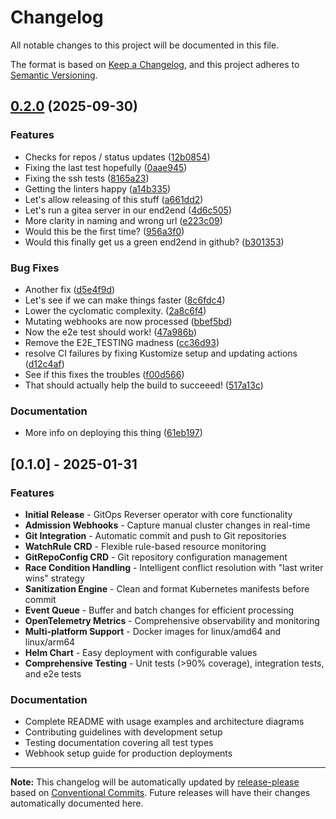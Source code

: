 # Changelog

All notable changes to this project will be documented in this file.

The format is based on [Keep a Changelog](https://keepachangelog.com/en/1.0.0/),
and this project adheres to [Semantic Versioning](https://semver.org/spec/v2.0.0.html).

## [0.2.0](https://github.com/ConfigButler/gitops-reverser/compare/gitops-reverser-v0.1.0...gitops-reverser-v0.2.0) (2025-09-30)


### Features

* Checks for repos / status updates ([12b0854](https://github.com/ConfigButler/gitops-reverser/commit/12b0854655a0f856bb1f3aab488085efc2a6088b))
* Fixing the last test hopefully ([0aae945](https://github.com/ConfigButler/gitops-reverser/commit/0aae9452e39a5f99fc94f5650ff30149afd22914))
* Fixing the ssh tests ([8165a23](https://github.com/ConfigButler/gitops-reverser/commit/8165a2323063405c1aefee0de089a378a7c02b8e))
* Getting the linters happy ([a14b335](https://github.com/ConfigButler/gitops-reverser/commit/a14b335bc6b75d9363825dcde9a3f157f14ef4ef))
* Let's allow releasing of this stuff ([a661dd2](https://github.com/ConfigButler/gitops-reverser/commit/a661dd23f3c174a90210a19e80abee83c5d65fc6))
* Let's run a gitea server in our end2end ([4d6c505](https://github.com/ConfigButler/gitops-reverser/commit/4d6c50581c333cef3c0ead7b2b3fa810451cad01))
* More clarity in naming and wrong url ([e223c09](https://github.com/ConfigButler/gitops-reverser/commit/e223c090de0e49b5c0b923a4fc8ea6ba81c39aa8))
* Would this be the first time? ([956a3f0](https://github.com/ConfigButler/gitops-reverser/commit/956a3f0a9b832eb7e0a5a3cc4aa5ad86076bd4eb))
* Would this finally get us a green end2end in github? ([b301353](https://github.com/ConfigButler/gitops-reverser/commit/b301353bada6e80bea98a7f709267eb97146d0fb))


### Bug Fixes

* Another fix ([d5e4f9d](https://github.com/ConfigButler/gitops-reverser/commit/d5e4f9d117ef96c673177b596432766a5737dc2e))
* Let's see if we can make things faster ([8c6fdc4](https://github.com/ConfigButler/gitops-reverser/commit/8c6fdc4305877cf380bd758755f82d35dbd26d31))
* Lower the cyclomatic complexity. ([2a8c6f4](https://github.com/ConfigButler/gitops-reverser/commit/2a8c6f460f29706e50037bb1c4d1d4c01edbd23d))
* Mutating webhooks are now processed ([bbef5bd](https://github.com/ConfigButler/gitops-reverser/commit/bbef5bd2f97a995646899001f21928cf63d6585d))
* Now the e2e test should work! ([47a986b](https://github.com/ConfigButler/gitops-reverser/commit/47a986b7349a3a8c6c1c94bd413911093cdaa672))
* Remove the E2E_TESTING madness ([cc36d93](https://github.com/ConfigButler/gitops-reverser/commit/cc36d934fb73748188ecf201243589a31b576063))
* resolve CI failures by fixing Kustomize setup and updating actions ([d12c4af](https://github.com/ConfigButler/gitops-reverser/commit/d12c4afaf6d923eb555a560cf37612ad08259433))
* See if this fixes the troubles ([f00d566](https://github.com/ConfigButler/gitops-reverser/commit/f00d56603adf2c24570a2ac6649392ac15f9d793))
* That should actually help the build to succeeed! ([517a13c](https://github.com/ConfigButler/gitops-reverser/commit/517a13c7f9f77bf22b17cd67ea303ae906c30c3e))


### Documentation

* More info on deploying this thing ([61eb197](https://github.com/ConfigButler/gitops-reverser/commit/61eb1975c3a59ed9e0138377312c4757cdd75956))

## [0.1.0] - 2025-01-31

### Features

* **Initial Release** - GitOps Reverser operator with core functionality
* **Admission Webhooks** - Capture manual cluster changes in real-time
* **Git Integration** - Automatic commit and push to Git repositories
* **WatchRule CRD** - Flexible rule-based resource monitoring
* **GitRepoConfig CRD** - Git repository configuration management
* **Race Condition Handling** - Intelligent conflict resolution with "last writer wins" strategy
* **Sanitization Engine** - Clean and format Kubernetes manifests before commit
* **Event Queue** - Buffer and batch changes for efficient processing
* **OpenTelemetry Metrics** - Comprehensive observability and monitoring
* **Multi-platform Support** - Docker images for linux/amd64 and linux/arm64
* **Helm Chart** - Easy deployment with configurable values
* **Comprehensive Testing** - Unit tests (>90% coverage), integration tests, and e2e tests

### Documentation

* Complete README with usage examples and architecture diagrams
* Contributing guidelines with development setup
* Testing documentation covering all test types
* Webhook setup guide for production deployments

---

**Note:** This changelog will be automatically updated by [release-please](https://github.com/googleapis/release-please) based on [Conventional Commits](https://www.conventionalcommits.org/). Future releases will have their changes automatically documented here.
